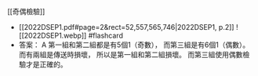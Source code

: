 [[奇偶檢驗]]

- [[2022DSEP1.pdf#page=2&rect=52,557,565,746|2022DSEP1, p.2]] ![[2022DSEP1.webp]] #flashcard
- 答案： A
第一組和第二組都是有5個1（奇數）， 而第三組是有6個1（偶數）。 
而有兩組是傳送時損壞， 所以是第一組和第二組損壞。 而第三組使用偶數檢驗才是正確的。
<!--ID: 1730449237166-->




